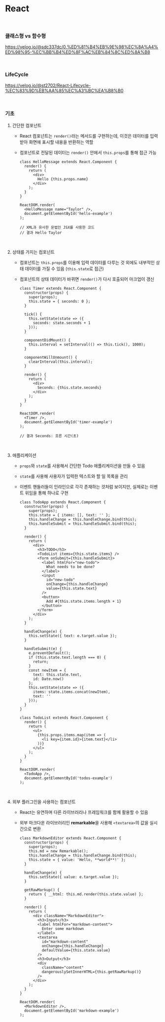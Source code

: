 # React

​    

### 클래스형 vs 함수형

https://velog.io/@sdc337dc/0.%ED%81%B4%EB%9E%98%EC%8A%A4%ED%98%95-%EC%BB%B4%ED%8F%AC%EB%84%8C%ED%8A%B8

​    

### LifeCycle

https://velog.io/@st2702/React-Lifecycle-%EC%83%9D%EB%AA%85%EC%A3%BC%EA%B8%B0

​    

### 기초

1. 간단한 컴포넌트

   - React 컴포넌트는 `render()`라는 메서드를 구현하는데, 이것은 데이터를 입력받아 화면에 표시할 내용을 반환하는 역할

   - 컴포넌트로 전달된 데이터는 `render()` 안에서 `this.props`를 통해 접근 가능

     ```react
     class HelloMessage extends React.Component {
       render() {
         return (
           <div>
             Hello {this.props.name}
           </div>
         );
       }
     }
     
     ReactDOM.render(
       <HelloMessage name="Taylor" />,
       document.getElementById('hello-example')
     );
     
     // XML과 유사한 문법인 JSX를 사용한 코드
     // 결과 Hello Taylor
     ```

     ​    

2. 상태를 가지는 컴포넌트

   - 컴포넌트는 `this.props`를 이용해 입력 데이터를 다루는 것 외에도 내부적인 상태 데이터를 가질 수 있음 (`this.state`로 접근)

   - 컴포넌트의 상태 데이터가 바뀌면 `render()`가 다시 호출되어 마크업이 갱신

     ```react
     class Timer extends React.Component {
       constructor(props) {
         super(props);
         this.state = { seconds: 0 };
       }
     
       tick() {
         this.setState(state => ({
           seconds: state.seconds + 1
         }));
       }
     
       componentDidMount() {
         this.interval = setInterval(() => this.tick(), 1000);
       }
     
       componentWillUnmount() {
         clearInterval(this.interval);
       }
     
       render() {
         return (
           <div>
             Seconds: {this.state.seconds}
           </div>
         );
       }
     }
     
     ReactDOM.render(
       <Timer />,
       document.getElementById('timer-example')
     );
     
     // 결과 Seconds: 흐른 시간(초)
     ```

     ​    

3. 애플리케이션

   - `props`와 `state`를 사용해서 간단한 Todo 애플리케이션을 만들 수 있음

   - `state`를 사용해 사용자가 입력한 텍스트와 할 일 목록을 관리

   - 이벤트 핸들러들이 인라인으로 각각 존재하는 것처럼 보이지만, 실제로는 이벤트 위임을 통해 하나로 구현

     ```react
     class TodoApp extends React.Component {
       constructor(props) {
         super(props);
         this.state = { items: [], text: '' };
         this.handleChange = this.handleChange.bind(this);
         this.handleSubmit = this.handleSubmit.bind(this);
       }
     
       render() {
         return (
           <div>
             <h3>TODO</h3>
             <TodoList items={this.state.items} />
             <form onSubmit={this.handleSubmit}>
               <label htmlFor="new-todo">
                 What needs to be done?
               </label>
               <input
                 id="new-todo"
                 onChange={this.handleChange}
                 value={this.state.text}
               />
               <button>
                 Add #{this.state.items.length + 1}
               </button>
             </form>
           </div>
         );
       }
     
       handleChange(e) {
         this.setState({ text: e.target.value });
       }
     
       handleSubmit(e) {
         e.preventDefault();
         if (this.state.text.length === 0) {
           return;
         }
         const newItem = {
           text: this.state.text,
           id: Date.now()
         };
         this.setState(state => ({
           items: state.items.concat(newItem),
           text: ''
         }));
       }
     }
     
     class TodoList extends React.Component {
       render() {
         return (
           <ul>
             {this.props.items.map(item => (
               <li key={item.id}>{item.text}</li>
             ))}
           </ul>
         );
       }
     }
     
     ReactDOM.render(
       <TodoApp />,
       document.getElementById('todos-example')
     );
     ```

   ​    

4. 외부 플러그인을 사용하는 컴포넌트

   - React는 유연하며 다른 라이브러리나 프레임워크를 함께 활용할 수 있음

   - 외부 마크다운 라이브러리인 **remarkable**을 사용해 `<textarea>`의 값을 실시간으로 변환

     ```react
     class MarkdownEditor extends React.Component {
       constructor(props) {
         super(props);
         this.md = new Remarkable();
         this.handleChange = this.handleChange.bind(this);
         this.state = { value: 'Hello, **world**!' };
       }
     
       handleChange(e) {
         this.setState({ value: e.target.value });
       }
     
       getRawMarkup() {
         return { __html: this.md.render(this.state.value) };
       }
     
       render() {
         return (
           <div className="MarkdownEditor">
             <h3>Input</h3>
             <label htmlFor="markdown-content">
               Enter some markdown
             </label>
             <textarea
               id="markdown-content"
               onChange={this.handleChange}
               defaultValue={this.state.value}
             />
             <h3>Output</h3>
             <div
               className="content"
               dangerouslySetInnerHTML={this.getRawMarkup()}
             />
           </div>
         );
       }
     }
     
     ReactDOM.render(
       <MarkdownEditor />,
       document.getElementById('markdown-example')
     );
     ```

     